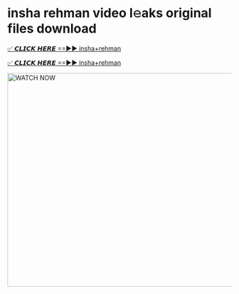 # insha rehman video l𝚎aks original files download

<p><a href="https://mediafirer.com/insha+rehman&ref=titik" rel="nofollow">✅ 𝘾𝙇𝙄𝘾𝙆 𝙃𝙀𝙍𝙀 ==►► insha+rehman</a></p>

<p><a href="https://mediafirer.com/insha+rehman&ref=titik" rel="nofollow">✅ 𝘾𝙇𝙄𝘾𝙆 𝙃𝙀𝙍𝙀 ==►► insha+rehman</a></p>

<p><a rel="nofollow" title="WATCH NOW" href="https://mediafirer.com/insha+rehman&ref=titik"><img border="insha+rehman" height="480" width="854" title="WATCH NOW" alt="WATCH NOW" src="https://i.imgur.com/WiGg2rx.gif"></a></p>